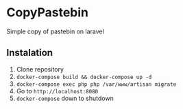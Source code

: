 # CopyPastebin
Simple copy of pastebin on laravel

## Instalation
1. Clone repository
2. `docker-compose build && docker-compose up -d`
3. `docker-compose exec php php /var/www/artisan migrate`
4. Go to  `http://localhost:8080`
5. `docker-compose` down to shutdown